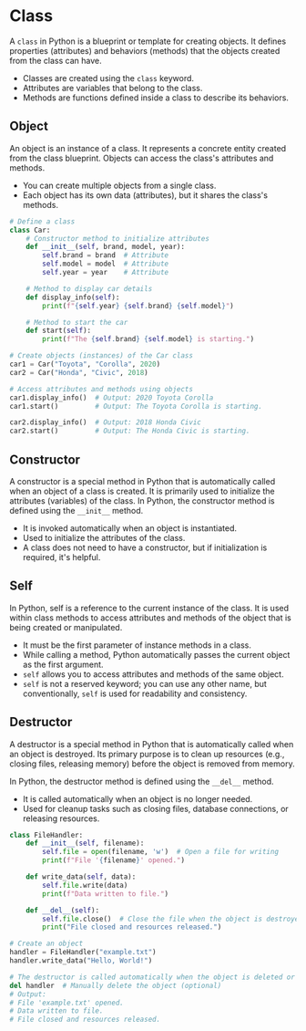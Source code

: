 # Class

A `class` in Python is a blueprint or template for creating objects. It defines properties (attributes) and behaviors (methods) that the objects created from the class can have.

- Classes are created using the `class` keyword.
- Attributes are variables that belong to the class.
- Methods are functions defined inside a class to describe its behaviors.

## Object

An object is an instance of a class. It represents a concrete entity created from the class blueprint. Objects can access the class's attributes and methods.

- You can create multiple objects from a single class.
- Each object has its own data (attributes), but it shares the class's methods.

```python
# Define a class
class Car:
    # Constructor method to initialize attributes
    def __init__(self, brand, model, year):
        self.brand = brand  # Attribute
        self.model = model  # Attribute
        self.year = year    # Attribute

    # Method to display car details
    def display_info(self):
        print(f"{self.year} {self.brand} {self.model}")

    # Method to start the car
    def start(self):
        print(f"The {self.brand} {self.model} is starting.")

# Create objects (instances) of the Car class
car1 = Car("Toyota", "Corolla", 2020)
car2 = Car("Honda", "Civic", 2018)

# Access attributes and methods using objects
car1.display_info()  # Output: 2020 Toyota Corolla
car1.start()         # Output: The Toyota Corolla is starting.

car2.display_info()  # Output: 2018 Honda Civic
car2.start()         # Output: The Honda Civic is starting.
```

## Constructor

A constructor is a special method in Python that is automatically called when an object of a class is created. It is primarily used to initialize the attributes (variables) of the class.
In Python, the constructor method is defined using the `__init__` method.

- It is invoked automatically when an object is instantiated.
- Used to initialize the attributes of the class.
- A class does not need to have a constructor, but if initialization is required, it's helpful.

## Self

In Python, self is a reference to the current instance of the class. It is used within class methods to access attributes and methods of the object that is being created or manipulated.

- It must be the first parameter of instance methods in a class.
- While calling a method, Python automatically passes the current object as the first argument.
- `self` allows you to access attributes and methods of the same object.
- `self` is not a reserved keyword; you can use any other name, but conventionally, `self` is used for readability and consistency.

## Destructor

A destructor is a special method in Python that is automatically called when an object is destroyed. Its primary purpose is to clean up resources (e.g., closing files, releasing memory) before the object is removed from memory.

In Python, the destructor method is defined using the `__del__` method.

- It is called automatically when an object is no longer needed.
- Used for cleanup tasks such as closing files, database connections, or releasing resources.

```python
class FileHandler:
    def __init__(self, filename):
        self.file = open(filename, 'w')  # Open a file for writing
        print(f"File '{filename}' opened.")

    def write_data(self, data):
        self.file.write(data)
        print(f"Data written to file.")

    def __del__(self):
        self.file.close()  # Close the file when the object is destroyed
        print("File closed and resources released.")

# Create an object
handler = FileHandler("example.txt")
handler.write_data("Hello, World!")

# The destructor is called automatically when the object is deleted or goes out of scope
del handler  # Manually delete the object (optional)
# Output:
# File 'example.txt' opened.
# Data written to file.
# File closed and resources released.
```
